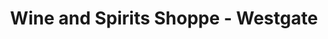 ---
title: "Wine and Spirits Shoppe - Westgate"
url: /spartanburg/wine-and-spirits-shoppe-westgate/
shop: Spirituosen
---